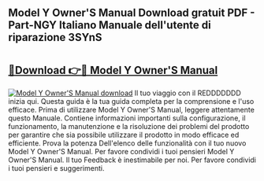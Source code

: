 ## Model Y Owner'S Manual Download gratuit PDF - Part-NGY Italiano Manuale dell'utente di riparazione 3SYnS

# <h2><a href="http://df93rmd.blite.top/?on=Model+Y+Owner%27S+Manual">🔗Download 👉🔴 Model Y Owner'S Manual</a></h2>

[![Model Y Owner'S Manual download](https://i.imgur.com/lujVjoI.png)](http://df93rmd.blite.top/?on=Model+Y+Owner%27S+Manual)
Il tuo viaggio con il REDDDDDDD inizia qui. Questa guida è la tua guida completa per la comprensione e l'uso efficace. Prima di utilizzare Model Y Owner'S Manual, leggere attentamente questo Manuale. Contiene informazioni importanti sulla configurazione, il funzionamento, la manutenzione e la risoluzione dei problemi del prodotto per garantire che sia possibile utilizzare il prodotto in modo efficace ed efficiente. Prova la potenza Dell'elenco delle funzionalità con il tuo nuovo Model Y Owner'S Manual. Per favore condividi i tuoi pensieri Model Y Owner'S Manual. Il tuo Feedback è inestimabile per noi. Per favore condividi i tuoi pensieri e suggerimenti.
